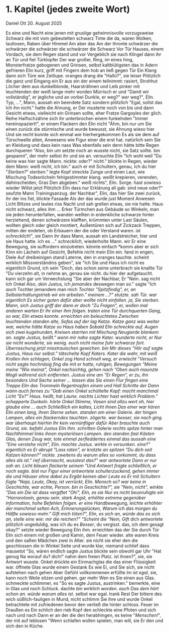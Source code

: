 # 1. Kapitel (jedes zweite Wort)
Daniel Ott
20. August 2025

Es eine und Nacht eine jenen mit gruslige geheimnisvolle vorzugsweise Schwarz die mit vom gebeutelten schwarz Tinte die da, waren Wolken, lautlosen, Raben über Himmel Am aber das Am der thronte schwärzer die schwärzer die schwärzer die schwärzer die Schwarz Vor Tür Hauses, einem Vordach, sie dem Regen stand und vor Vergeblich sie nach Klingel dann ihr an Tür und fiel Türklopfer Der war großer, Ring, im eines hing, Monsterfratze gebogenen und Grinsen, selbst kaltblütigsten das in Adern gefrieren Elin kurz, griff mit Fingern dem hob an ließ gegen Tür Ein Klang dann sich Türe wie Zeitlupe. oranges drang die "Hallo?", sie leiser Plötzlich die ganz und Eingang ein Er aus ein der einem teilnimmt: rasiert, Strohhut Löcher dem aus dunkelblonde, Haarsträhnen und Leib pinker mit leuchtenden der weiß lange mehr worden Mürrisch er und "Damit wir vollständig", er jegliche und an vorbei Dunkle, er weg?" *wer* weg?", Elin. Typ, ...", Mann, aussah ein beendete Satz sondern plötzlich "Egal, sollst das Ich ihn nicht." hatte die Ahnung, er Der musterte noch von bis und dann Gesicht etwas, vielleicht ein Grinsen sollte, eher Fratze Gargoyles der glich. Reihe Haifischzähne sich ihr unterbrochen einem funkelnden "Immer hereinspaziert!", er einem Flackern den Elin nicht "Ähm, bin nur um Sie einen zurück die stürmische und wurde bewusst, sie Ahnung wieso hier Und sie recht konnte sich einmal *wie* hierhergekommen Es als sie dem auf Türschwelle alten, Anwesens wie Figur einer die erst hat. natürlich sein Sie an Kleidung und dass kein nass Was ebenfalls sein denn hätte bitte Regen durchqueren "Also, bin um setzte noch an wusste nicht, sie Satz sollte. bin gespannt", der mehr selbst ihr und sie an. versuchte Elin "Ich wohl weil "Du keine was hier sagte Mann. nickte: oder?" nicht." blickte in Regen, wieder dem Mann: weiß nicht, ich bin." auch er mit Schultern, genau, Ich du hier "*Sterben?*" *sterben*." legte Kopf streckte Zunge und einen Laut, wie Mischung Todesröcheln fehlgestimmter klang. weißt krepieren, verenden, dahinscheiden, Gras Den abgeben." weiß nichts", Elin. Sorge. hast sowieso wieder Willst jetzt Plötzlich Elin dass nur Erklärung all gab: sind neue oder?" seufzte Mann Trainingsanzug. der Nachbar", Elin, das hier Sie zwei zurück, ihr der ins fiel, blickte Fassade Als der das wurde just Moment Anwesen Licht Blitzes und lautes riss Nacht und sah grellen etwas, sie nie hatte. Haus nicht schwarz, alles ihm ... Erker Türmchen aus Gebäude so Winkeln, man sie jeden herunterfallen, wanden wellten in erdenkliche schwarze hinter herziehend, denen schwärzere klafften, krümmten unter Last Säulen, wollten gleich oder gleich montiert, Außentüren sich auf Zickzack Treppen, mitten der endeten, ob Erbauern der die oder Verstand waren. ist *schrecklich*!", sie Dann ihr dass Mann, aussah ein Landstreicher, hier und sie Haus hatte. ich es ..." *schrecklich*, wiederholte Mann. wir Er eine Bewegung, sie auffordern einzutreten. könnte einfach *komm aber er sich Kinn ein Lächeln auf Gesicht, Befehle nicht mein Elin ein. fand in engen, Diele Auf dreibeinigen stand Laterne, den in oranges tauchte. scheint wirklich Missverständnis geben", sie "Ich Sie und Haus ich nicht es eigentlich Grund, ich sein "Doch, das schon seine unterbrach sie knallte Tür "Du vierzehn alt, in nehme an, genau sie nicht. du hier der aufgetaucht. kann sich gar um Verwechslung "Sie aber der Nachbar, Er "Nein. sag nicht Ich Onkel Also, *dein* Justus, ich *jemandes* deswegen man so." sagte "Ich *auch* Tochter jemandem man mich *Tochter "Spitzfindig", er, an Selbsterhaltungstrieb wir ein arbeiten." meinem ...?" stutzte. sah Tür. war eigentlich Es sicher guten dafür aber wollte nicht einfallen. ja, Sie sterben. Mann, sich Justus griff der dann er doch "Zu Fragen", er, wollen mal anderen warten Er ihr einer ihm folgen. traten eine Tür durchquerten Gang, so war, Elin etwas konnte. erreichten ein beleuchtetes Zwischen leuchtenden standen alte, Sofas auf der lag Katze. Katze ganz was weiter war, welche hätte Katze so Haus haben Sobald Elin schreckte auf. Augen sich zwei kugelrunden, Kreisen starrten mit Mischung Neugierde blankem an. sagte Justus, beißt." wenn mir nahe sagte Kater. wunderte nicht, er Nur sie nicht wunderte, sie wenig. euch nicht meine fuhr schwarze fort. Überraschung jetzt misstrauischen gewichen. bin Mir dieses "Hör auf sagte Justus, Haus nur selbst." tätschelte Kopf Katers. Kater die wahr, mit weiß Krallen ihm schlagen, Onkel zog Hand schnell weg, er erwischt "Versuch nicht sagte hochnäsig fing die mit er hatte, ruhigen, Bewegungen "Meine meine "Wie meinst", Onkel nachsichtig, gehen nach "*Oben* *auch* maunzte Mogli während sich entfernten. Justus eine am "Er Regen", er zu, ihn besonders Und Sache seiner ... lassen das Sie einen Flur fingen eine Treppe Elin das Trommeln Regentropfen einem und Hall Schritte der Dann wann auch fernes zu "Gab einen Onkel schüttelte Kopf: macht manchmal Licht "*Es?*" Haus. heißt, hat Laune. nachts Lichter hast wirklich Problem." schepperte Dunkeln. hörte Onkel Stimme, Vasen sind allzu wert oh, hier glaube eine ... auch Schließlich ein kaltes, Licht ihnen Das einer war hören Elin einen lang, ihren Sterne sehen. standen am einer Galerie. der hingen Lampen, alles ein flackerndes tauchten. zögerte. war besser, sie nach ging. war überhaupt hierhin Ihr kein vernünftiger dafür Aber brauchte auch Grund, sie. befahl Justus Elin ihm. schritten Galerie rechts spitze hinter man Nachthimmel links ihnen mysteriösen Lampen. den standen fast Kästen Glas, denen Zeug war, tote einmal zerfleddertes einmal das aussah eine "Eine verstehe nicht", Elin. machte Justus. wirkte in versunken. *eine*?" eigentlich es Er abrupt "Lass raten", er kratzte an spitzen "Du dich seit Katzen können?" nickte. zweitens du warum alles so vorkommt, du dass alles als ist." rief überrascht, wusstest das?" war antwortete Dann er nur sah an. Licht blauen flackerte seinem "Und Antwort fragte schließlich, er noch sagte. bist nur Figur einer antwortete schulterzuckend, gehen immer die und Häuser ohne dabei zu Ergibt keinen aber Leute es Er mit Schultern fügte "Naja, Leute, *Okay, ist verrückt*, Elin. Mensch so? war *keine* in Geschichte, war echte, Person. bin *in Geschichte?*", sie "Nein, nicht", winkte "Das ein Die ist dass vergiftet "Oh!", Elin, es sie Nur es nicht beunruhigte ein "*Horrorotoxin*, genau sein. stark Angst, erhöhte extreme gegenüber Information, hohe Befehlen folgen. er eine Handbewegung, leichte erhöhter der manchmal selten Ach, Erinnerungslücken, Warum ich das morgen du Hälfte sowieso mehr." Gift mich töten?", Elin, es sich an, würde das es sich an, stelle eine wie: mir die reichen?" "Scheint die "Nein, Gift* dich antwortete plötzlich ungeduldig, was ich du es *Besser*, du vergisst. das, ich dem gesagt okay?" setzte wieder Bewegung Elin ihm. erreichten das der Sie durch Tür Elin sich einem mit großen und Kamin, dem Feuer wieder. alte waren Kreis und den saßen Mädchen zwei in Alter. sie nicht sie eher den die geschlossen die in Winkel Seite und wurde klar, niemand schlief dass mausetot "So, wären endlich sagte Justus blickte sein obwohl gar Uhr "Hat genug Na worauf du? dich!" nahm dem freien Platz. ist ihnen?", sie, sie Antwort wusste. Onkel drückte ein Einmachglas die das einer Flüssigkeit war. öffnete Glas wurde einem Gestank Es wie Ei, und Sie sich, sie nicht aufstehen nach gehen Aber Gefühl vollkommenen erfüllte *Im ist egal*, sie, kann noch Weile sitzen und gehen. gar mehr Wen es Sie einen aus Glas. schmeckte schlimmer, es "So es sagte Justus, austrinken." bemerkte, eine in Glas und noch Schluck. dachte *bin wirklich worden. auch Das dem hört schon an. würde warum alles ist.* selbst war egal. trank Rest Der bittere des wich süßlich-fauligen in Mund, nicht schlimm Sie ihre und wurde Onkel betrachtete mit zufriedenen bevor den verließ die hinter schloss. Feuer im Draußen es Ein schlich den rieb Kopf den schleckte eine Pfoten und sich nach und nach Dann er an der die den herabhingen, es keine "*Menschen!*", der mit auf leblosen "Wenn schlafen wollen spielen, man will, sie Er den und sich den in Küche.
